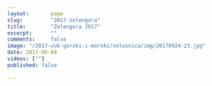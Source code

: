 ```yaml
---
layout:       page
slug:         "2017-zelengora"
title:        "Zelengora 2017"
excerpt:      ""
comments:     false
image: "/2017-vuk-gorski-i-morski/volusnica/img/20170924-23.jpg"
date: 2017-06-04
videos: [""]
published: false
  
---
```

